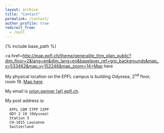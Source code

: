 ```yaml
---
layout: archive
title: "Contact"
permalink: /contact/
author_profile: true
redirect_from:
  - /null
---
```


{% include base_path %}

<a href=http://map.epfl.ch/theme/generalite_thm_plan_public?dim_floor=2&lang=en&dim_lang=en&baselayer_ref=grp_backgrounds&map_x=533462&map_y=152246&map_zoom=14>Map here</a>

My physical location on the EPFL campus is building Odyssea, 2<sup>nd</sup> floor, room 19. [Map here](http://map.epfl.ch/theme/generalite_thm_plan_public?dim_floor=2&amp;lang=en&amp;dim_lang=en&amp;baselayer_ref=grp_backgrounds&amp;map_x=533462&amp;map_y=152246&amp;map_zoom=14/).

My email is [orion.penner [at] epfl.ch](mailto:orion.penner@epfl.ch).

My post address is:

      EPFL CDM ITPP IIPP
      ODY 2 19 (Odyssea)
      Station 5
      CH-1015 Lausanne
      Switzerland

